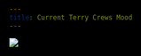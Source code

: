 ```yaml
---
title: Current Terry Crews Mood
---
```


<style>
  html, body {
    background: black;
  }
</style>
<img src='https://s3.amazonaws.com/images.imvdb.com/entities/terry-crews/terry-crews-music-videos.jpg'></img>
